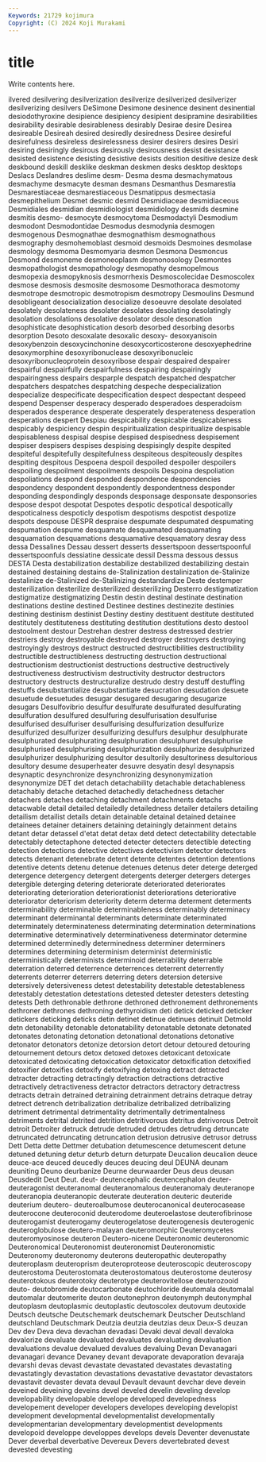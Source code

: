 ```yaml
---
Keywords: 21729 kojimura
Copyright: (C) 2024 Koji Murakami
---
```


# title

Write contents here.



ilvered desilvering desilverization desilverize desilverized desilverizer desilverizing desilvers
DeSimone Desimone desinence desinent desinential desiodothyroxine desipience desipiency desipient desipramine
desirabilities desirability desirable desirableness desirably Desirae desire Desirea desireable Desireah
desired desiredly desiredness Desiree desireful desirefulness desireless desirelessness desirer desirers
desires Desiri desiring desiringly desirous desirously desirousness desist desistance desisted
desistence desisting desistive desists desition desitive desize desk deskbound deskill
desklike deskman deskmen desks desktop desktops Deslacs Deslandres deslime desm-
Desma desma desmachymatous desmachyme desmacyte desman desmans Desmanthus Desmarestia Desmarestiaceae
desmarestiaceous Desmatippus desmectasia desmepithelium Desmet desmic desmid Desmidiaceae desmidiaceous Desmidiales
desmidian desmidiologist desmidiology desmids desmine desmitis desmo- desmocyte desmocytoma Desmodactyli
Desmodium desmodont Desmodontidae Desmodus desmodynia desmogen desmogenous Desmognathae desmognathism desmognathous
desmography desmohemoblast desmoid desmoids Desmoines desmolase desmology desmoma Desmomyaria desmon
Desmona Desmoncus Desmond desmoneme desmoneoplasm desmonosology Desmontes desmopathologist desmopathology desmopathy
desmopelmous desmopexia desmopyknosis desmorrhexis Desmoscolecidae Desmoscolex desmose desmosis desmosite desmosome
Desmothoraca desmotomy desmotrope desmotropic desmotropism desmotropy Desmoulins Desmund desobligeant desocialization
desocialize desoeuvre desolate desolated desolately desolateness desolater desolates desolating desolatingly
desolation desolations desolative desolator desole desonation desophisticate desophistication desorb desorbed
desorbing desorbs desorption Desoto desoxalate desoxalic desoxy- desoxyanisoin desoxybenzoin desoxycinchonine
desoxycorticosterone desoxyephedrine desoxymorphine desoxyribonuclease desoxyribonucleic desoxyribonucleoprotein desoxyribose despair despaired despairer
despairful despairfully despairfulness despairing despairingly despairingness despairs desparple despatch despatched
despatcher despatchers despatches despatching despeche despecialization despecialize despecificate despecification despect
despectant despeed despend Despenser desperacy desperado desperadoes desperadoism desperados desperance
desperate desperately desperateness desperation desperations despert Despiau despicability despicable despicableness
despicably despiciency despin despiritualization despiritualize despisable despisableness despisal despise despised
despisedness despisement despiser despisers despises despising despisingly despite despited despiteful
despitefully despitefulness despiteous despiteously despites despiting despitous Despoena despoil despoiled
despoiler despoilers despoiling despoilment despoilments despoils Despoina despoliation despoliations despond
desponded despondence despondencies despondency despondent despondently despondentness desponder desponding despondingly
desponds desponsage desponsate desponsories despose despot despotat Despotes despotic despotical
despotically despoticalness despoticly despotism despotisms despotist despotize despots despouse DESPR
despraise despumate despumated despumating despumation despume desquamate desquamated desquamating desquamation
desquamations desquamative desquamatory desray dess dessa Dessalines Dessau dessert desserts
dessertspoon dessertspoonful dessertspoonfuls dessiatine dessicate dessil Dessma dessous dessus DESTA
Desta destabilization destabilize destabilized destabilizing destain destained destaining destains de-Stalinization
destalinization de-Stalinize destalinize de-Stalinized de-Stalinizing destandardize Deste destemper desterilization desterilize
desterilized desterilizing Desterro destigmatization destigmatize destigmatizing Destin destin destinal destinate
destination destinations destine destined Destinee destines destinezite destinies destining destinism
destinist Destiny destiny destituent destitute destituted destitutely destituteness destituting destitution
destitutions desto destool destoolment destour Destrehan destrer destress destressed destrier
destriers destroy destroyable destroyed destroyer destroyers destroying destroyingly destroys destruct
destructed destructibilities destructibility destructible destructibleness destructing destruction destructional destructionism destructionist
destructions destructive destructively destructiveness destructivism destructivity destructor destructors destructory destructs
destructuralize destrudo destry destuff destuffing destuffs desubstantialize desubstantiate desucration desudation
desuete desuetude desuetudes desugar desugared desugaring desugarize desugars Desulfovibrio desulfur
desulfurate desulfurated desulfurating desulfuration desulfured desulfuring desulfurisation desulfurise desulfurised desulfuriser
desulfurising desulfurization desulfurize desulfurized desulfurizer desulfurizing desulfurs desulphur desulphurate desulphurated
desulphurating desulphuration desulphuret desulphurise desulphurised desulphurising desulphurization desulphurize desulphurized desulphurizer
desulphurizing desultor desultorily desultoriness desultorious desultory desume desuperheater desuvre desyatin
desyl desynapsis desynaptic desynchronize desynchronizing desynonymization desynonymize DET det detach
detachability detachable detachableness detachably detache detached detachedly detachedness detacher detachers
detaches detaching detachment detachments detachs detacwable detail detailed detailedly detailedness
detailer detailers detailing detailism detailist details detain detainable detainal detained
detainee detainees detainer detainers detaining detainingly detainment detains detant detar
detassel d'etat detat detax detd detect detectability detectable detectably detectaphone
detected detecter detecters detectible detecting detection detections detective detectives detectivism
detector detectors detects detenant detenebrate detent detente detentes detention detentions
detentive detents detenu detenue detenues detenus deter deterge deterged detergence
detergency detergent detergents deterger detergers deterges detergible deterging detering deteriorate
deteriorated deteriorates deteriorating deterioration deteriorationist deteriorations deteriorative deteriorator deteriorism deteriority
determ determa determent determents determinability determinable determinableness determinably determinacy determinant
determinantal determinants determinate determinated determinately determinateness determinating determination determinations determinative
determinatively determinativeness determinator determine determined determinedly determinedness determiner determiners determines
determining determinism determinist deterministic deterministically determinists determinoid deterrability deterrable deterration
deterred deterrence deterrences deterrent deterrently deterrents deterrer deterrers deterring deters
detersion detersive detersively detersiveness detest detestability detestable detestableness detestably detestation
detestations detested detester detesters detesting detests Deth dethronable dethrone dethroned
dethronement dethronements dethroner dethrones dethroning dethyroidism deti detick deticked deticker
detickers deticking deticks detin detinet detinue detinues detinuit Detmold detn
detonability detonable detonatability detonatable detonate detonated detonates detonating detonation detonational
detonations detonative detonator detonators detonize detorsion detort detour detoured detouring
detournement detours detox detoxed detoxes detoxicant detoxicate detoxicated detoxicating detoxication
detoxicator detoxification detoxified detoxifier detoxifies detoxify detoxifying detoxing detract detracted
detracter detracting detractingly detraction detractions detractive detractively detractiveness detractor detractors
detractory detractress detracts detrain detrained detraining detrainment detrains detraque detray
detrect detrench detribalization detribalize detribalized detribalizing detriment detrimental detrimentality detrimentally
detrimentalness detriments detrital detrited detrition detritivorous detritus detrivorous Detroit detroit
Detroiter detruck detrude detruded detrudes detruding detruncate detruncated detruncating detruncation
detrusion detrusive detrusor detruss Dett Detta dette Dettmer detubation detumescence
detumescent detune detuned detuning detur deturb deturn deturpate Deucalion deucalion
deuce deuce-ace deuced deucedly deuces deucing deul DEUNA deunam deuniting
Deuno deurbanize Deurne deurwaarder Deus deus deusan Deusdedit Deut Deut.
deut- deutencephalic deutencephalon deuter- deuteragonist deuteranomal deuteranomalous deuteranomaly deuteranope deuteranopia
deuteranopic deuterate deuteration deuteric deuteride deuterium deutero- deuteroalbumose deuterocanonical deuterocasease
deuterocone deuteroconid deuterodome deuteroelastose deuterofibrinose deuterogamist deuterogamy deuterogelatose deuterogenesis deuterogenic
deuteroglobulose deutero-malayan deuteromorphic Deuteromycetes deuteromyosinose deuteron Deutero-nicene Deuteronomic deuteronomic Deuteronomical
Deuteronomist deuteronomist Deuteronomistic Deuteronomy deuteronomy deuterons deuteropathic deuteropathy deuteroplasm deuteroprism
deuteroproteose deuteroscopic deuteroscopy deuterostoma Deuterostomata deuterostomatous deuterostome deuterosy deuterotokous deuterotoky
deuterotype deuterovitellose deuterozooid deuto- deutobromide deutocarbonate deutochloride deutomala deutomalal deutomalar
deutomerite deuton deutonephron deutonymph deutonymphal deutoplasm deutoplasmic deutoplastic deutoscolex deutovum
deutoxide Deutsch deutsche Deutschemark deutschemark Deutscher Deutschland deutschland Deutschmark Deutzia
deutzia deutzias deux Deux-S deuzan Dev dev Deva deva devachan
devadasi Devaki deval devall devaloka devalorize devaluate devaluated devaluates devaluating
devaluation devaluations devalue devalued devalues devaluing Devan Devanagari devanagari devance
Devaney devant devaporate devaporation devaraja devarshi devas devast devastate devastated
devastates devastating devastatingly devastation devastations devastative devastator devastators devastavit devaster
devata devaul Devault devaunt devchar deve devein deveined deveining deveins
devel develed develin develing develop developability developable develope developed developedness
developement developer developers developes developing developist development developmental developmentalist developmentally
developmentarian developmentary developmentist developments developoid developpe developpes develops devels Deventer
devenustate Dever deverbal deverbative Devereux Devers devertebrated devest devested devesting
